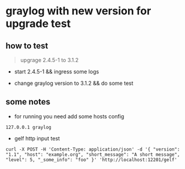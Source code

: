 # graylog with new version for upgrade test

## how to test

> upgrage  2.4.5-1 to 3.1.2

* start  2.4.5-1 &&  ingress some logs

* change  graylog version to 3.1.2 && do some test


## some notes

* for running you need  add some  hosts  config

```code
127.0.0.1 graylog
```

* gelf http input test

```code
curl -X POST -H 'Content-Type: application/json' -d '{ "version": "1.1", "host": "example.org", "short_message": "A short message", "level": 5, "_some_info": "foo" }' 'http://localhost:12201/gelf'
```
